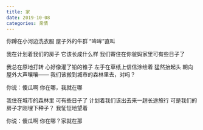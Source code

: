 ```yaml
---
title: 家
date: 2019-10-08
categories: 亲情
---
```


你蹲在小河边洗衣服
屋子外的牛群
“哞哞”直叫
<!--more-->
我在计划着我们的房子
它该长成什么样
我们寄住在你爸妈家里可有些日子了

我总在原地打转
心好像灌了铅的锥子
左手在草纸上信信涂绘着
猛然抬起头
朝向屋外大声嚷嚷——
我们该搬到城市的森林里去，对吗？

你说：傻瓜啊
你在哪，我就在哪

我住在城市的森林里
可有些日子了
计划着我们该出去来一趟长途旅行
可是我们的房子才刚埋下种子？
我怔怔地望着

你说：傻瓜啊
你在哪？家就在那